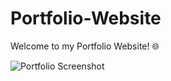 ﻿# Portfolio-Website

Welcome to my Portfolio Website! 🌐

![Portfolio Screenshot]([https://via.placeholder.com/800x400.png](https://github.com/navix1456/Portfolio-Website/blob/main/Screenshot%202024-09-30%20161644.png))


